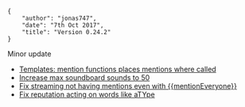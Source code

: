     {
        "author": "jonas747",
        "date": "7th Oct 2017",
        "title": "Version 0.24.2"
    }

Minor update

- [Templates: mention functions places mentions where called](https://github.com/botlabs-gg/yagpdb/commit/e8740fa1010e9ae771c19d7768ab9f75dfde714c)
- [Increase max soundboard sounds to 50](https://github.com/botlabs-gg/yagpdb/commit/525dab1b3deca018b5ab72b5b70d1896f2b3eca0)
- [Fix streaming not having mentions even with {{mentionEveryone}}](https://github.com/botlabs-gg/yagpdb/commit/7a9659901a6e74b416c82541ccaaeca19ee8de20)
- [Fix reputation acting on words like aTYpe](https://github.com/botlabs-gg/yagpdb/commit/d09a17f0403fcb37116321dc7512756f4bd9928e)
